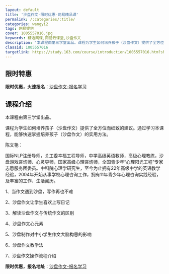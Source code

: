 ```yaml
---
layout: default
title: '沙盘作文-限时优惠-网易精品课'
permalink: /:categories/:title/
categories: wangyi2
tags: 网易提供
cover: 1005557016.jpg
keywords: 精选网课,网易云课堂,沙盘作文
description: '本课程由第三学堂出品。课程为学生如何培养孩子（沙盘作文）提供了全方位而细致的建议。通过学习本课程，能够快速掌握培养孩子（'
classid: 1005557016
targetlink: https://study.163.com/course/introduction/1005557016.htm?share=1&shareId=1025206652&utm_campaign=share&utm_medium=iphoneShare&utm_source=&utm_u=1025206652
---
```


## 限时特惠

**限时优惠，火速报名**：[沙盘作文-报名学习](https://study.163.com/course/introduction/1005557016.htm?share=1&shareId=1025206652&utm_campaign=share&utm_medium=iphoneShare&utm_source=&utm_u=1025206652)

## 课程介绍

本课程由第三学堂出品。

课程为学生如何培养孩子（沙盘作文）提供了全方位而细致的建议。通过学习本课程，能够快速掌握培养孩子（沙盘作文）的实用方法。



陈文艳：

国际NLP注册导师，关工委幸福工程导师，中学高级英语教师，高级心理教练，沙盘游戏咨询师、心灵导师，国家高级心理咨询师，全国青少年“心理阳光工程”专家志愿服务团委员。中科院心理学研究生，至今为止拥有22年高级中学的英语教学经验，2004年开始从事学校心理咨询工作，拥有11年青少年心理咨询实践经验，及丰富的工作、生活阅历。



1、当作文遇到沙盘，写作再也不难

2、沙盘作文让学生喜欢上写日记

3、解读沙盘作文与传统作文的区别

4、沙盘作文心元素

5、沙盘制作对中小学生作文大脑构思的影响

6、沙盘作文教学法

7、沙盘作文操作流程介绍

**限时优惠，报名地址**：[沙盘作文-报名学习](https://study.163.com/course/introduction/1005557016.htm?share=1&shareId=1025206652&utm_campaign=share&utm_medium=iphoneShare&utm_source=&utm_u=1025206652)


